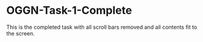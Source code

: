 # OGGN-Task-1-Complete
This is the completed task with all scroll bars removed and all contents fit to the screen.
